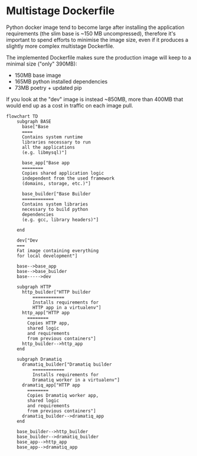 # Multistage Dockerfile

Python docker image tend to become large after installing the application requirements
(the slim base is ~150 MB uncompressed), therefore it's important to spend efforts
to minimise the image size, even if it produces a slightly more complex multistage
Dockerfile.

The implemented Dockerfile makes sure the production image will keep to a minimal size ("only" 390MB):
 * 150MB base image
 * 165MB python installed dependencies
 * 73MB poetry + updated pip

If you look at the "dev" image is instead ~850MB, more than 400MB that would
end up as a cost in traffic on each image pull.

```mermaid
flowchart TD
    subgraph BASE
      base["Base
      ====
      Contains system runtime
      libraries necessary to run
      all the applications
      (e.g. libmysql)"]
  
      base_app["Base app
      ========
      Copies shared application logic
      independent from the used framework
      (domains, storage, etc.)"]
  
      base_builder["Base Builder
      ============
      Contains system libraries
      necessary to build python
      dependencies
      (e.g. gcc, library headers)"]

    end
    
    dev["Dev
    ===
    Fat image containing everything
    for local development"]

    base-->base_app
    base-->base_builder
    base----->dev
    
    subgraph HTTP
      http_builder["HTTP builder
          ============
          Installs requirements for
          HTTP app in a virtualenv"]
      http_app["HTTP app
        ========
        Copies HTTP app,
        shared logic
        and requirements
        from previous containers"]
      http_builder-->http_app
    end
    
    subgraph Dramatiq
      dramatiq_builder["Dramatiq builder
          ============
          Installs requirements for
          Dramatiq worker in a virtualenv"]
      dramatiq_app["HTTP app
        ========
        Copies Dramatiq worker app,
        shared logic
        and requirements
        from previous containers"]
      dramatiq_builder-->dramatiq_app
    end
    
    base_builder-->http_builder
    base_builder-->dramatiq_builder
    base_app-->http_app
    base_app-->dramatiq_app
```
